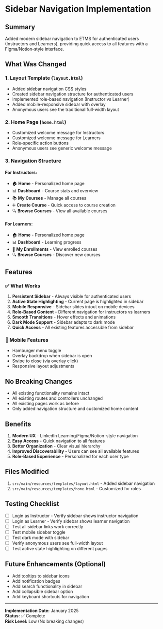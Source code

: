 # Sidebar Navigation Implementation

## Summary
Added modern sidebar navigation to ETMS for authenticated users (Instructors and Learners), providing quick access to all features with a Figma/Notion-style interface.

## What Was Changed

### 1. **Layout Template (`layout.html`)**
- Added sidebar navigation CSS styles
- Created sidebar navigation structure for authenticated users
- Implemented role-based navigation (Instructor vs Learner)
- Added mobile-responsive sidebar with overlay
- Anonymous users see the traditional full-width layout

### 2. **Home Page (`home.html`)**
- Customized welcome message for Instructors
- Customized welcome message for Learners
- Role-specific action buttons
- Anonymous users see generic welcome message

### 3. **Navigation Structure**

#### **For Instructors:**
- 🏠 **Home** - Personalized home page
- 📊 **Dashboard** - Course stats and overview
- 📚 **My Courses** - Manage all courses
- ➕ **Create Course** - Quick access to course creation
- 🔍 **Browse Courses** - View all available courses

#### **For Learners:**
- 🏠 **Home** - Personalized home page
- 📊 **Dashboard** - Learning progress
- 📖 **My Enrollments** - View enrolled courses
- 🔍 **Browse Courses** - Discover new courses

## Features

### ✅ What Works
1. **Persistent Sidebar** - Always visible for authenticated users
2. **Active State Highlighting** - Current page is highlighted in sidebar
3. **Mobile Responsive** - Sidebar slides in/out on mobile devices
4. **Role-Based Content** - Different navigation for instructors vs learners
5. **Smooth Transitions** - Hover effects and animations
6. **Dark Mode Support** - Sidebar adapts to dark mode
7. **Quick Access** - All existing features accessible from sidebar

### 📱 Mobile Features
- Hamburger menu toggle
- Overlay backdrop when sidebar is open
- Swipe to close (via overlay click)
- Responsive layout adjustments

## No Breaking Changes
- All existing functionality remains intact
- All existing routes and controllers unchanged
- All existing pages work as before
- Only added navigation structure and customized home content

## Benefits
1. **Modern UX** - LinkedIn Learning/Figma/Notion-style navigation
2. **Easy Access** - Quick navigation to all features
3. **Better Organization** - Clear visual hierarchy
4. **Improved Discoverability** - Users can see all available features
5. **Role-Based Experience** - Personalized for each user type

## Files Modified
1. `src/main/resources/templates/layout.html` - Added sidebar navigation
2. `src/main/resources/templates/home.html` - Customized for roles

## Testing Checklist
- [ ] Login as Instructor - Verify sidebar shows instructor navigation
- [ ] Login as Learner - Verify sidebar shows learner navigation
- [ ] Test all sidebar links work correctly
- [ ] Test mobile sidebar toggle
- [ ] Test dark mode with sidebar
- [ ] Verify anonymous users see full-width layout
- [ ] Test active state highlighting on different pages

## Future Enhancements (Optional)
- Add tooltips to sidebar icons
- Add notification badges
- Add search functionality in sidebar
- Add collapsible sidebar option
- Add keyboard shortcuts for navigation

---

**Implementation Date:** January 2025  
**Status:** ✅ Complete  
**Risk Level:** Low (No breaking changes)


